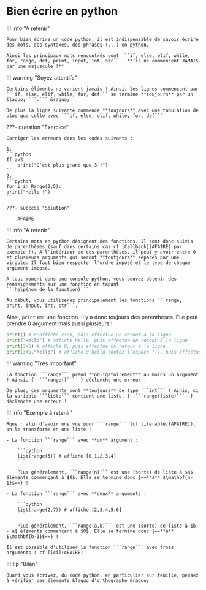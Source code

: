 # Bien écrire en python

!!! info "A retenir"

	Pour bien écrire un code python, il est indispensable de savoir écrire des mots, des syntaxes, des phrases (...) en python.

	Ainsi les principaux mots rencontrés sont ```if, else, elif, while, for, range, def, print, input, int, str```. **Ils ne commencent JAMAIS par une majuscule !**

!!! warning "Soyez attentifs"

	Certains éléments ne varient jamais ! Ainsi, les lignes commençant par ```if, else, elif, while, for, def``` se termine **toujours** par un &laquo; ```:``` &raquo;

	De plus la ligne suivante commence **toujours** avec une tabulation de plus que celle avec ```if, else, elif, while, for, def```

???- question "Exercice"

	Corriger les erreurs dans les codes suivants :

	1.
	```python
	If a>3
		print("C'est plus grand que 3 !")
	```
	2.
	```python
	for i in Range(2,5):
	print("Hello !")
	```

	???- success "Solution"

		AFAIRE

!!! info "A retenir"

	Certains mots en python désignent des fonctions. Il sont donc suivis de parenthèses (sauf dans certains cas cf [Callback](AFAIRE) par exemple !). A l'intérieur de ces parenthèses, il peut y avoir entre 0 et plusieurs arguments qui seront **toutjours** séparés par une virgule. Il faut bien respecter l'ordre imposé et le type de chaque argument imposé.

	A tout moment dans une console python, vous pouvez obtenir des renseignements sur une fonction en tapant ```help(nom_de_la_fonction)```

	Au début, vous utiliserez principalement les fonctions ```range, print, input, int, str```.

Ainsi, ```print``` est une fonction. Il y a donc toujours des parenthèses. Elle peut prendre 0 argument mais aussi plusieurs !

```python
print() # n'affiche rien, puis effectue un retour à la ligne
print("Hello") # affiche Hello, puis effectue un retour à la ligne
print(3+5) # affiche 8, puis effectue un retour à la ligne
print(3+5,"hello") # affiche 8 hello (notez l'espace !!), puis effectue un retour à la ligne
```

!!! warning "Très important"

	La fonction ```range``` prend **obligatoirement** au moins un argument ! Ainsi, {--```range()```--} déclenche une erreur !

	De plus, ces arguments sont **toujours** de type ```int``` ! Ainis, si la variable ```liste``` contient une liste, {--```range(liste)```--} déclenche une erreur !

!!! info "Exemple à retenir"

	Rque : afin d'avoir une vue pour ```range``` (cf [iterable](AFAIRE)), on le transforme en une liste !

	- La fonction ```range``` avec **un** argument :

		```python
		list(range(5)) # affiche [0,1,2,3,4]
		```

		Plus généralement, ```range(n)``` est une (sorte) de liste à $n$ éléments commençant à $0$. Elle se termine donc {==**à** $\mathbf{n-1}$==} !
	
	- La fonction ```range``` avec **deux** arguments :

		```python
		list(range(2,7)) # affiche [2,3,4,5,6]
		```

		Plus généralement, ```range(a,b)``` est une (sorte) de liste à $b - a$ éléments commençant à $0$. Elle se termine donc {==**à** $\mathbf{b-1}$==} !
	
	Il est possible d'utiliser la fonction ```range``` avec trois arguments : cf [ici](AFAIRE)

!!! tip "Bilan"

	Quand vous écrivez, du code python, en particulier sur feuille, pensez à vérifier ces éléments &laquo d'orthographe &raquo;


